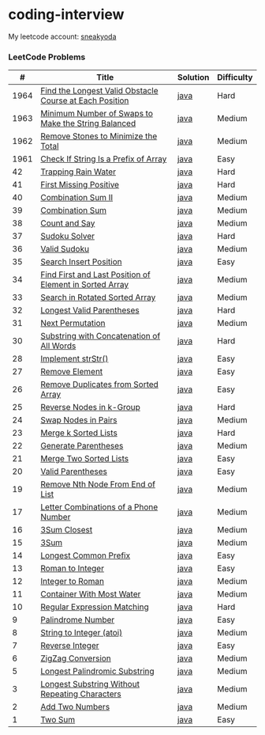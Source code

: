 # coding-interview

My leetcode account: [sneakyoda](https://leetcode.com/sneakyoda/)

### LeetCode Problems

| # | Title | Solution | Difficulty |
|---| ----- | -------- | ---------- |
|1964|[Find the Longest Valid Obstacle Course at Each Position](https://leetcode.com/problems/find-the-longest-valid-obstacle-course-at-each-position/)|[java](java/src/leetcode/FindTheLongestValidObstacleCourseAtEachPosition.java)|Hard|
|1963|[Minimum Number of Swaps to Make the String Balanced](https://leetcode.com/problems/minimum-number-of-swaps-to-make-the-string-balanced/)|[java](java/src/leetcode/MinimumNumberOfSwapsToMakeTheStringBalanced.java)|Medium|
|1962|[Remove Stones to Minimize the Total](https://leetcode.com/problems/remove-stones-to-minimize-the-total/)|[java](java/src/leetcode/RemoveStonesToMinimizeTheTotal.java)|Medium|
|1961|[Check If String Is a Prefix of Array](https://leetcode.com/problems/check-if-string-is-a-prefix-of-array/)|[java](java/src/leetcode/CheckIfStringIsAPrefixOfArray.java)|Easy|
|42|[Trapping Rain Water](https://leetcode.com/problems/trapping-rain-water/)|[java](java/src/leetcode/TrappingRainWater.java)|Hard|
|41|[First Missing Positive](https://leetcode.com/problems/first-missing-positive/)|[java](java/src/leetcode/FirstMissingPositive.java)|Hard|
|40|[Combination Sum II](https://leetcode.com/problems/combination-sum-ii/)|[java](java/src/leetcode/CombinationSumII.java)|Medium|
|39|[Combination Sum](https://leetcode.com/problems/combination-sum/)|[java](java/src/leetcode/CombinationSum.java)|Medium|
|38|[Count and Say](https://leetcode.com/problems/count-and-say/)|[java](java/src/leetcode/CountAndSay.java)|Medium|
|37|[Sudoku Solver](https://leetcode.com/problems/sudoku-solver/)|[java](java/src/leetcode/SudokuSolver.java)|Hard|
|36|[Valid Sudoku](https://leetcode.com/problems/valid-sudoku/)|[java](java/src/leetcode/ValidSudoku.java)|Medium|
|35|[Search Insert Position](https://leetcode.com/problems/search-insert-position/)|[java](java/src/leetcode/SearchInsertPosition.java)|Easy|
|34|[Find First and Last Position of Element in Sorted Array](https://leetcode.com/problems/find-first-and-last-position-of-element-in-sorted-array/)|[java](java/src/leetcode/FindFirstAndLastPositionOfElementInSortedArray.java)|Medium|
|33|[Search in Rotated Sorted Array](https://leetcode.com/problems/search-in-rotated-sorted-array/)|[java](java/src/leetcode/SearchInRotatedSortedArray.java)|Medium|
|32|[Longest Valid Parentheses](https://leetcode.com/problems/longest-valid-parentheses/)|[java](java/src/leetcode/LongestValidParentheses.java)|Hard|
|31|[Next Permutation](https://leetcode.com/problems/next-permutation/)|[java](java/src/leetcode/NextPermutation.java)|Medium|
|30|[Substring with Concatenation of All Words](https://leetcode.com/problems/substring-with-concatenation-of-all-words/)|[java](java/src/leetcode/SubstringWithConcatenationOfAllWords.java)|Hard|
|28|[Implement strStr()](https://leetcode.com/problems/implement-strstr/)|[java](java/src/leetcode/ImplementStrStr.java)|Easy|
|27|[Remove Element](https://leetcode.com/problems/remove-element/)|[java](java/src/leetcode/RemoveElement.java)|Easy|
|26|[Remove Duplicates from Sorted Array](https://leetcode.com/problems/remove-duplicates-from-sorted-array/)|[java](java/src/leetcode/RemoveDuplicatesFromSortedArray.java)|Easy|
|25|[Reverse Nodes in k-Group](https://leetcode.com/problems/reverse-nodes-in-k-group/)|[java](java/src/leetcode/ReverseNodesInKGroup.java)|Hard|
|24|[Swap Nodes in Pairs](https://leetcode.com/problems/swap-nodes-in-pairs/)|[java](java/src/leetcode/SwapNodesInPairs.java)|Medium|
|23|[Merge k Sorted Lists](https://leetcode.com/problems/merge-k-sorted-lists/)|[java](java/src/leetcode/MergeKSortedLists.java)|Hard|
|22|[Generate Parentheses](https://leetcode.com/problems/generate-parentheses/)|[java](java/src/leetcode/GenerateParentheses.java)|Medium|
|21|[Merge Two Sorted Lists](https://leetcode.com/problems/merge-two-sorted-lists/)|[java](java/src/leetcode/MergeTwoSortedList.java)|Easy|
|20|[Valid Parentheses](https://leetcode.com/problems/valid-parentheses/)|[java](java/src/leetcode/ValidParentheses.java)|Easy|
|19|[Remove Nth Node From End of List](https://leetcode.com/problems/remove-nth-node-from-end-of-list/)|[java](java/src/leetcode/RemoveNthNodeFromEndOfList.java)|Medium|
|17|[Letter Combinations of a Phone Number](https://leetcode.com/problems/letter-combinations-of-a-phone-number/)|[java](java/src/leetcode/LetterCombinationsOfAPhoneNumber.java)|Medium|
|16|[3Sum Closest](https://leetcode.com/problems/3sum-closest/)|[java](java/src/leetcode/ThreesomeClosest.java)|Medium|
|15|[3Sum](https://leetcode.com/problems/3sum/)|[java](java/src/leetcode/Threesome.java)|Medium|
|14|[Longest Common Prefix](https://leetcode.com/problems/longest-common-prefix/)|[java](java/src/leetcode/LongestCommonPrefix.java)|Easy|
|13|[Roman to Integer](https://leetcode.com/problems/roman-to-integer/)|[java](java/src/leetcode/RomanToInteger.java)|Easy|
|12|[Integer to Roman](https://leetcode.com/problems/integer-to-roman/)|[java](java/src/leetcode/IntegerToRoman.java)|Medium|
|11|[Container With Most Water](https://leetcode.com/problems/container-with-most-water/)|[java](java/src/leetcode/ContainerWithMostWater.java)|Medium|
|10|[Regular Expression Matching](https://leetcode.com/problems/regular-expression-matching/)|[java](java/src/leetcode/RegularExpressionMatching.java)|Hard|
|9|[Palindrome Number](https://leetcode.com/problems/palindrome-number/)|[java](java/src/leetcode/PalindromeNumber.java)|Easy|
|8|[String to Integer (atoi)](https://leetcode.com/problems/string-to-integer-atoi/)|[java](java/src/leetcode/StringToIntegerAtoi.java)|Medium|
|7|[Reverse Integer](https://leetcode.com/problems/reverse-integer/)|[java](java/src/leetcode/ReverseInteger.java)|Easy|
|6|[ZigZag Conversion](https://leetcode.com/problems/zigzag-conversion/)|[java](java/src/leetcode/ZigZagConversion.java)|Medium|
|5|[Longest Palindromic Substring](https://leetcode.com/problems/longest-palindromic-substring/)|[java](java/src/leetcode/LongestPalindromicSubstring.java)|Medium|
|3|[Longest Substring Without Repeating Characters](https://leetcode.com/problems/longest-substring-without-repeating-characters/)|[java](java/src/leetcode/LongestSubstringWithoutRepeatingCharacters.java)|Medium|
|2|[Add Two Numbers](https://leetcode.com/problems/add-two-numbers/)|[java](java/src/leetcode/AddTwoNumber.java)|Medium|
|1|[Two Sum](https://leetcode.com/problems/two-sum/)|[java](ava/src/leetcode/TwoSum.java)|Easy|
